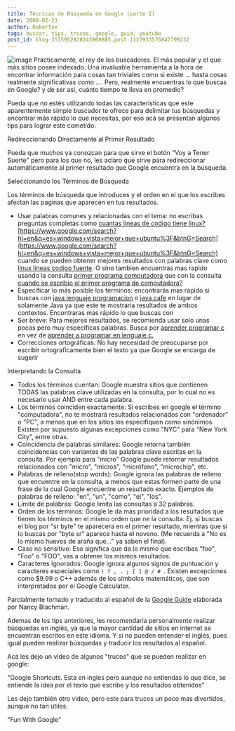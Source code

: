 ```yaml
---
title: Técnicas de Búsqueda en Google (parte I)
date: 2008-02-21
author: Robertux
tags: buscar, tips, trucos, google, guia, youtube
post_id: blog-3515952828243908885.post-1127933576842799232
---
```


![image](https://bp0.blogger.com/_jH77WNrMVRA/R7hxvXl5lXI/AAAAAAAAAg4/114zkBHwWhY/s320/logo.gif)    Prácticamente, el
rey de los buscadores. El más popular y el que más sitios posee indexado. Una invaluable herramienta a la hora de encontrar información para cosas tan triviales como si existe ... hasta cosas realmente significativas como .... Pero, realmente encuentras lo que buscas en Google? y de ser asi, cuánto tiempo te lleva en promedio?

Pueda que no estés utilizando todas las características que este aparentemente simple buscador te ofrece para delimitar tus búsquedas y encontrar más rápido lo que necesitas, por eso acá se presentan algunos tips para lograr este cometido:

Redireccionando Directamente al Primer Resultado

Pueda que muchos ya conozcan para que sirve el botón "Voy a Tener Suerte" pero para los que no, les aclaro que sirve para redireccionar automáticamente al primer resultado que Google encuentra en la búsqueda.

Seleccionando los Términos de Búsqueda

Los términos de búsqueda que introduces y el orden en el que los escribes afectan las paginas que aparecen en tus resultados.

- Usar palabras comunes y relacionadas con el tema: no escribas preguntas completas como [cuantas lineas de codigo tiene linux?](https://www.google.com/search?hl=en&q=cuantas+lineas+de+codigo+tiene+linux%3F&btnG=Search) [https://www.google.com/search?hl=en&q=es+windows+vista+mejor+que+ubuntu%3F&btnG=Search](https://www.google.com/search?hl=en&q=es+windows+vista+mejor+que+ubuntu%3F&btnG=Search) cuando se pueden obtener mejores resultados con palabras clave como [linux lineas codigo fuente](https://www.google.com/search?hl=en&q=linux+lineas+codigo+fuente&btnG=Search). O sino tambien encuentras mas rapido usando la consulta [primer programa computadora](https://www.google.com/search?hl=en&q=primer+programa+computadora&btnG=Search) que con la consulta [cuando se escribio el primer programa de computadora?](https://www.google.com/search?hl=en&q=cuando+se+escribio+el+primer+programa+de+computadora%3F&btnG=Search)
- Especificar lo más posible los terminos: encontrarás mas rápido si buscas con [java lenguaje programacion](https://www.google.com/search?hl=en&q=java+lenguaje+programacion&btnG=Search) o [java cafe](https://www.google.com/search?hl=en&q=java+cafe&btnG=Search) en lugar de solamente Java ya que este te mostraria resultados de ambos contextos. Encontraras mas rápido lo que buscas con
- Ser breve: Para mejores resultados, se recomienda usar solo unas pocas pero muy especificas palabras. Busca por [aprender programar c](https://www.google.com/search?hl=en&q=aprender+programar+c&btnG=Search) en vez de [aprender a programar en lenguaje c.](https://www.google.com/search?hl=en&q=aprender+a+programar+en+lenguaje+c&btnG=Search)
- Correcciones ortográficas: No hay necesidad de preocuparse por escribir ortograficamente bien el texto ya que Google se encarga de sugerir

Interpretando la Consulta

- Todos los términos cuentan: Google muestra sitios que contienen TODAS las palabras clave utilizadas en la consulta, por lo cual no es necesario usar AND entre cada palabra.
- Los términos coinciden exactamente: Si escribes en google el término "computadora", no te mostrará resultados relacionados con "ordenador" o "PC", a menos que en los sitios los especifiquen como sinónimos. Existen por supuesto algunas excepciones como "NYC" para "New York City", entre otras.
- Coincidencia de palabras similares: Google retorna también coincidencias con variantes de las palabras clave escritas en la consulta. Por ejemplo para "micro" Google puede retornar resultados relacionados con "micro", "micros", "micrófono", "microchip", etc.
- Palabras de relleno(stop words): Google ignora las palabras de relleno que encuentre en la consulta, a menos que estas formen parte de una frase de la cual Google encuentre un resultado exacto. Ejemplos de palabras de relleno: "en", "un", "como", "el", "los".
- Límite de palabras: Google limita las consultas a 32 palabras.
- Orden de los términos: Google le da más prioridad a los resultados que tienen los términos en el mismo orden que ne la consulta. Ej. si buscas el blog por "sr byte" te aparecera en el primer resultado, mientras que si lo buscas por "byte sr" aparece hasta el noveno. (Me recuerda a "No es lo mismo huevos de araña que..." ya saben el final).
- Caso no sensitivo: Eso significa que da lo mismo que escribas "foo", "Foo" o "FOO", vas a obtener los mismos resultados.
- Caracteres Ignorados: Google ignora algunos signos de puntuación y caracteres especiales como `! ? , . ; [ ] @ / # `. Existen excepciones como $9.99 o C++ además de los símbolos matemáticos, que son interpretados por el Google Calculator.

Parcialmente tomado y traducido al español de la [Google Guide](https://www.googleguide.com/) elaborada por Nancy Blachman.

Ademas de los tips anteriores, les recomendaría personalmente realizar búsquedas en inglés, ya que la mayor cantidad de sitios en internet se encuentran escritos en este idioma. Y si no pueden entender el inglés, pues igual pueden realizar búsquedas y traducir los resultados al español.

Acá les dejo un vídeo de algunos "trucos" que se pueden realizar en google:

"Google Shortcuts. Esta en ingles pero aunque no entiendas lo
que dice, se entiende la idea por el texto que escribe y los resultados obtenidos"

Les dejo también otro video, pero este para trucos un poco mas divertidos, aunque no tan utiles.

"Fun With Google"